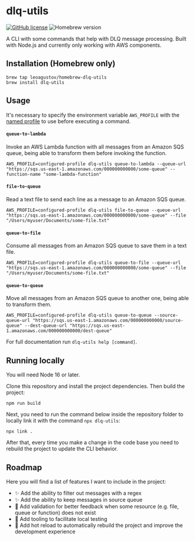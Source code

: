 # dlq-utils

[![GitHub license](https://img.shields.io/badge/license-MIT-blue.svg)](https://github.com/leoaugustov/dlq-utils/blob/main/LICENSE)
![Homebrew version](https://img.shields.io/badge/dynamic/json.svg?url=https://raw.githubusercontent.com/leoaugustov/homebrew-dlq-utils/master/Info/dlq-utils.json&query=$.versions.stable&label=homebrew&color=green)

A CLI with some commands that help with DLQ message processing. Built with Node.js and currently only working with AWS components.

## Installation (Homebrew only)
```shell
brew tap leoagustov/homebrew-dlq-utils
brew install dlq-utils
```

## Usage
It's necessary to specify the environment variable `AWS_PROFILE` with the [named profile](https://docs.aws.amazon.com/cli/latest/userguide/cli-configure-profiles.html) to use before executing a command.

#### `queue-to-lambda`
Invoke an AWS Lambda function with all messages from an Amazon SQS queue, being able to transform them before invoking the function.

```shell
AWS_PROFILE=configured-profile dlq-utils queue-to-lambda --queue-url "https://sqs.us-east-1.amazonaws.com/000000000000/some-queue" --function-name "some-lambda-function"
```

#### `file-to-queue`
Read a text file to send each line as a message to an Amazon SQS queue.

```shell
AWS_PROFILE=configured-profile dlq-utils file-to-queue --queue-url "https://sqs.us-east-1.amazonaws.com/000000000000/some-queue" --file "/Users/myuser/Documents/some-file.txt"
```

#### `queue-to-file`
Consume all messages from an Amazon SQS queue to save them in a text file.

```shell
AWS_PROFILE=configured-profile dlq-utils queue-to-file --queue-url "https://sqs.us-east-1.amazonaws.com/000000000000/some-queue" --file "/Users/myuser/Documents/some-file.txt"
```

#### `queue-to-queue`
Move all messages from an Amazon SQS queue to another one, being able to transform them.

```shell
AWS_PROFILE=configured-profile dlq-utils queue-to-queue --source-queue-url "https://sqs.us-east-1.amazonaws.com/000000000000/source-queue" --dest-queue-url "https://sqs.us-east-1.amazonaws.com/000000000000/dest-queue"
```
For full documentation run `dlq-utils help [command]`.

## Running locally

You will need Node 16 or later.

Clone this repository and install the project dependencies. Then build the project:

```shell
npm run build
```
Next, you need to run the command below inside the repository folder to locally link it with the command `npx dlq-utils`:

```shell
npx link .
```

After that, every time you make a change in the code base you need to rebuild the project to update the CLI behavior.

## Roadmap

Here you will find a list of features I want to include in the project:

- ✨ Add the ability to filter out messages with a regex
- ✨ Add the ability to keep messages in source queue
- 🦺 Add validation for better feedback when some resource (e.g. file, queue or function) does not exist
- 🔧 Add tooling to facilitate local testing
- 🔧 Add hot reload to automatically rebuild the project and improve the development experience

